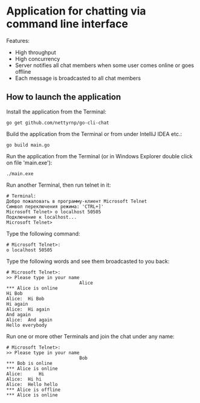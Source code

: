 # Application for chatting via command line interface

Features:

* High throughput
* High concurrency
* Server notifies all chat members when some user comes online or goes offline
* Each message is broadcasted to all chat members

## How to launch the application

Install the application from the Terminal:
```shell
go get github.com/nettyrnp/go-cli-chat
```

Build the application from the Terminal or from under IntelliJ IDEA etc.:
```shell
go build main.go
```

Run the application from the Terminal (or in Windows Explorer double click on file 'main.exe'):
```shell
./main.exe
```

Run another Terminal, then run telnet in it:
```shell
# Terminal:
Добро пожаловать в программу-клиент Microsoft Telnet
Символ переключения режима: 'CTRL+]'
Microsoft Telnet> o localhost 50505
Подключение к localhost...
Microsoft Telnet>
```

Type the following command:
```shell
# Microsoft Telnet>:
o localhost 50505
```

Type the following words and see them broadcasted to you back:
```shell
# Microsoft Telnet>:
>> Please type in your name
                           Alice
*** Alice is online
Hi Bob
Alice:  Hi Bob
Hi again
Alice:  Hi again
And again
Alice:  And again
Hello everybody
```

Run one or more other Terminals and join the chat under any name:
```shell
# Microsoft Telnet>:
>> Please type in your name
                           Bob
*** Bob is online
*** Alice is online
Alice:      Hi
Alice:  Hi hi
Alice:  Hello hello
*** Alice is offline
*** Alice is online
```

